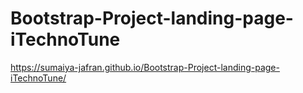 # Bootstrap-Project-landing-page-iTechnoTune

https://sumaiya-jafran.github.io/Bootstrap-Project-landing-page-iTechnoTune/

